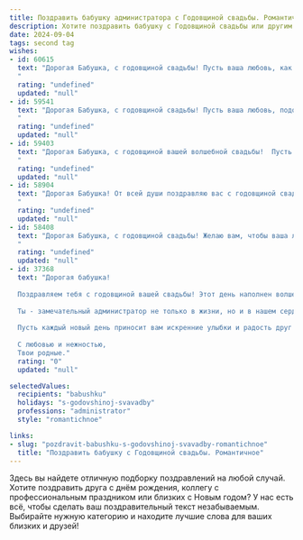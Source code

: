 ```yaml
---
title: Поздравить бабушку администратора с Годовщиной свадьбы. Романтичное
description: Хотите поздравить бабушку с Годовщиной свадьбы или другим праздником? Наш ИИ создаст незабываемое поздравление, а вы обязательно выделитесь среди других.  
date: 2024-09-04
tags: second tag
wishes:
- id: 60615
  text: "Дорогая Бабушка, с годовщиной свадьбы! Пусть ваша любовь, как вино, с годами становится только крепче и ароматнее. Вы – пример настоящей романтики и верности, ваша история – вдохновение для всех нас. Желаю вам долгих лет счастья, крепкого здоровья и бесконечной нежности друг к другу. 💖
  "
  rating: "undefined"
  updated: "null"
- id: 59541
  text: "Дорогая Бабушка, с годовщиной свадьбы! Пусть ваша любовь, подобно вину, с годами становится только крепче и слаще. Вы - пример для всех нас, доказательство того, что настоящая любовь вечна и непоколебима. Желаю вам  бесконечного счастья,  крепкого здоровья и ещё долгих лет, наполненных  радостью и заботой друг о друге!
  "
  rating: "undefined"
  updated: "null"
- id: 59403
  text: "Дорогая Бабушка, с годовщиной вашей волшебной свадьбы!  Пусть ваша любовь, как драгоценная нить, сплетенная из нежности и верности, продолжается вечно, а ваша семейная жизнь – это всегда праздник, наполненный счастьем и гармонией.
  "
  rating: "undefined"
  updated: "null"
- id: 58904
  text: "Дорогая Бабушка! От всей души поздравляю вас с годовщиной свадьбы! Пусть ваша любовь, как вино, с годами становится только крепче и ароматнее. Желаю вам долгих лет счастья, здоровья и нежности!
  "
  rating: "undefined"
  updated: "null"
- id: 58408
  text: "Дорогая Бабушка, с годовщиной свадьбы! Желаю вам, чтобы ваша любовь, как и ваша работа администратора, всегда была организованной, гармоничной и полной нежности. Пусть ваш дом будет оазисом любви и счастья, а каждый день будет наполнен радостью и уютом.
  "
  rating: "undefined"
  updated: "null"
- id: 37368
  text: "Дорогая бабушка!
  
  Поздравляем тебя с годовщиной вашей свадьбы! Этот день наполнен волшебством любви и нежности, которая согревает наши сердца. Ваши совместные годы — это удивительное путешествие, полное радости, поддержки и заботы друг о друге.
  
  Ты - замечательный администратор не только в жизни, но и в нашем сердечном уюте. Твоя мудрость и доброта создают вокруг атмосферу тепла и гармонии.
  
  Пусть каждый новый день приносит вам искренние улыбки и радость друг друга. Желаем бесконечной любви, здоровья и счастья в каждом совместном мгновении.
  
  С любовью и нежностью,
  Твои родные."
  rating: "0"
  updated: "null"

selectedValues:
  recipients: "babushku"
  holidays: "s-godovshinoj-svavadby"
  professions: "administrator"
  style: "romantichnoe"

links:
- slug: "pozdravit-babushku-s-godovshinoj-svavadby-romantichnoe"
  title: "Поздравить бабушку с Годовщиной свадьбы. Романтичное"
---
```


Здесь вы найдете отличную подборку поздравлений на любой случай. 
Хотите поздравить друга с днём рождения, коллегу с профессиональным праздником или близких с Новым годом? У нас есть всё, чтобы сделать ваш поздравительный текст незабываемым. Выбирайте нужную категорию и находите лучшие слова для ваших близких и друзей!
